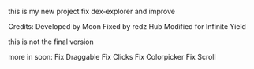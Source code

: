 this is my new project
fix dex-explorer and improve

Credits:
  Developed by Moon
  Fixed by redz Hub
  Modified for Infinite Yield

this is not the final version

more in soon:
  Fix Draggable
  Fix Clicks
  Fix Colorpicker
  Fix Scroll
